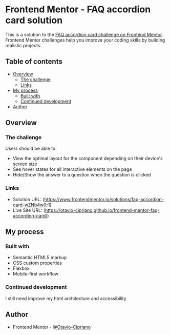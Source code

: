 # Frontend Mentor - FAQ accordion card solution

This is a solution to the [FAQ accordion card challenge on Frontend Mentor](https://www.frontendmentor.io/challenges/faq-accordion-card-XlyjD0Oam). Frontend Mentor challenges help you improve your coding skills by building realistic projects. 

## Table of contents

- [Overview](#overview)
  - [The challenge](#the-challenge)
  - [Links](#links)
- [My process](#my-process)
  - [Built with](#built-with)
  - [Continued development](#continued-development)
- [Author](#author)

## Overview

### The challenge

Users should be able to:

- View the optimal layout for the component depending on their device's screen size
- See hover states for all interactive elements on the page
- Hide/Show the answer to a question when the question is clicked

### Links

- Solution URL: (https://www.frontendmentor.io/solutions/faq-accordion-card-wZNb4w0r1)
- Live Site URL: (https://otavio-cipriano.github.io/frontend-mentor-faq-accordion-card/)

## My process

### Built with

- Semantic HTML5 markup
- CSS custom properties
- Flexbox
- Mobile-first workflow

### Continued development

I still need improve my html architecture and accessibility

## Author

- Frontend Mentor - [@Otavio-Cipriano](https://www.frontendmentor.io/profile/Otavio-Cipriano)

